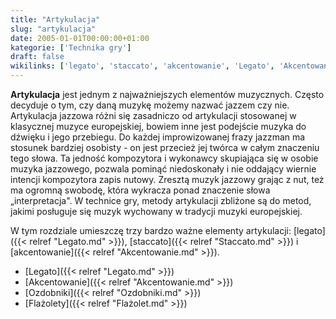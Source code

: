 ```yaml
---
title: "Artykulacja"
slug: "artykulacja"
date: 2005-01-01T00:00:00+01:00
kategorie: ['Technika gry']
draft: false
wikilinks: ['legato', 'staccato', 'akcentowanie', 'Legato', 'Akcentowanie', 'Ozdobniki', 'Fla%C5%BColet']
---
```

**Artykulacja** jest jednym z najważniejszych elementów muzycznych.
Często decyduje o tym, czy daną muzykę możemy nazwać jazzem czy nie.
Artykulacja jazzowa różni się zasadniczo od artykulacji stosowanej w
klasycznej muzyce europejskiej, bowiem inne jest podejście muzyka do
dźwięku i jego przebiegu. Do każdej improwizowanej frazy jazzman ma
stosunek bardziej osobisty - on jest przecież jej twórca w całym
znaczeniu tego słowa. Ta jedność kompozytora i wykonawcy skupiająca się
w osobie muzyka jazzowego, pozwala pominąć niedoskonały i nie oddający
wiernie intencji kompozytora zapis nutowy. Zresztą muzyk jazzowy grając
z nut, też ma ogromną swobodę, która wykracza ponad znaczenie słowa
„interpretacja". W technice gry, metody artykulacji zbliżone są do
metod, jakimi posługuje się muzyk wychowany w tradycji muzyki
europejskiej.

W tym rozdziale umieszczę trzy bardzo ważne elementy artykulacji:
[legato]({{< relref "Legato.md" >}}), [staccato]({{< relref "Staccato.md" >}}) i
[akcentowanie]({{< relref "Akcentowanie.md" >}}).

  - [Legato]({{< relref "Legato.md" >}})
  - [Akcentowanie]({{< relref "Akcentowanie.md" >}})
  - [Ozdobniki]({{< relref "Ozdobniki.md" >}})
  - [Flażolety]({{< relref "Flażolet.md" >}})

